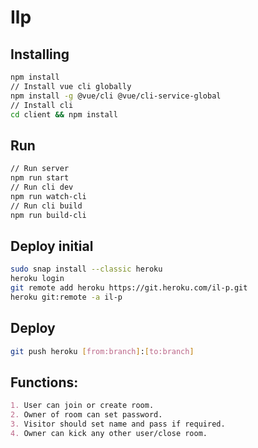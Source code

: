 
# Ilp

## Installing
```bash
npm install
// Install vue cli globally
npm install -g @vue/cli @vue/cli-service-global
// Install cli
cd client && npm install
```

## Run
```bash
// Run server
npm run start
// Run cli dev
npm run watch-cli
// Run cli build
npm run build-cli
```

## Deploy initial
```bash
sudo snap install --classic heroku
heroku login
git remote add heroku https://git.heroku.com/il-p.git
heroku git:remote -a il-p
```

## Deploy
```bash
git push heroku [from:branch]:[to:branch]
```

## Functions:
```md
1. User can join or create room.
2. Owner of room can set password.
3. Visitor should set name and pass if required.
4. Owner can kick any other user/close room.
```

